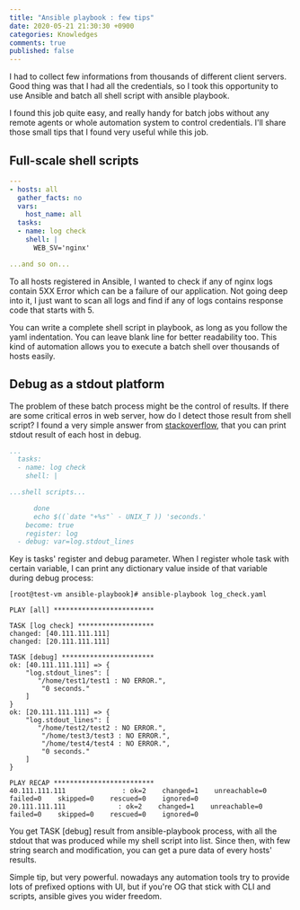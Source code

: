 ```yaml
---
title: "Ansible playbook : few tips"
date: 2020-05-21 21:30:30 +0900
categories: Knowledges
comments: true
published: false
---
```


I had to collect few informations from thousands of different client servers. Good thing was that I had all the credentials, so I took this opportunity to use Ansible and batch all shell script with ansible playbook.

I found this job quite easy, and really handy for batch jobs without any remote agents or whole automation system to control credentials. I'll share those small tips that I found very useful while this job.

## Full-scale shell scripts

```yaml
---
- hosts: all
  gather_facts: no
  vars:  
    host_name: all  
  tasks:  
  - name: log check  
    shell: |
      WEB_SV='nginx'

...and so on...
```

To all hosts registered in Ansible, I wanted to check if any of nginx logs contain 5XX Error which can be a failure of our application. Not going deep into it, I just want to scan all logs and find if any of logs contains response code that starts with 5.

You can write a complete shell script in playbook, as long as you follow the yaml indentation. You can leave blank line for better readability too. This kind of automation allows you to execute a batch shell over thousands of hosts easily.

## Debug as a stdout platform

The problem of these batch process might be the control of results. If there are some critical erros in web server, how do I detect those result from shell script? I found a very simple answer from [stackoverflow][tip], that you can print stdout result of each host in debug.

```yaml
...
  tasks:  
  - name: log check  
    shell: |

...shell scripts...

      done
      echo $((`date "+%s"` - UNIX_T )) 'seconds.'
    become: true
    register: log
  - debug: var=log.stdout_lines
```

Key is tasks' register and debug parameter. When I register whole task with certain variable, I can print any dictionary value inside of that variable during debug process:

```shell
[root@test-vm ansible-playbook]# ansible-playbook log_check.yaml

PLAY [all] *************************

TASK [log check] *******************
changed: [40.111.111.111]
changed: [20.111.111.111]

TASK [debug] ***********************
ok: [40.111.111.111] => {
    "log.stdout_lines": [
       "/home/test1/test1 : NO ERROR.",
        "0 seconds."
    ]
}
ok: [20.111.111.111] => {
    "log.stdout_lines": [
       "/home/test2/test2 : NO ERROR.",
        "/home/test3/test3 : NO ERROR.",
        "/home/test4/test4 : NO ERROR.",
        "0 seconds."
    ]
}

PLAY RECAP *************************
40.111.111.111              : ok=2    changed=1    unreachable=0    failed=0    skipped=0    rescued=0    ignored=0
20.111.111.111             : ok=2    changed=1    unreachable=0    failed=0    skipped=0    rescued=0    ignored=0

```

You get TASK [debug] result from ansible-playbook process, with all the stdout that was produced while my shell script into list. Since then, with few string search and modification, you can get a pure data of every hosts' results.

Simple tip, but very powerful. nowadays any automation tools try to provide lots of prefixed options with UI, but if you're OG that stick with CLI and scripts, ansible gives you wider freedom.

[tip]: https://stackoverflow.com/questions/20563639/ansible-playbook-shell-output
